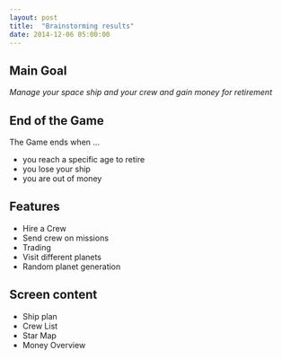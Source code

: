 ```yaml
---
layout: post
title:  "Brainstorming results"
date: 2014-12-06 05:00:00
---
```


## Main Goal

_Manage your space ship and your crew and gain money for retirement_

## End of the Game

The Game ends when ...

* you reach a specific age to retire
* you lose your ship
* you are out of money

## Features
* Hire a Crew
* Send crew on missions
* Trading
* Visit different planets
* Random planet generation

## Screen content
* Ship plan
* Crew List
* Star Map
* Money Overview
